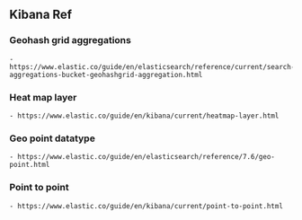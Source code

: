 ## Kibana Ref

### Geohash grid aggregations
	- https://www.elastic.co/guide/en/elasticsearch/reference/current/search-aggregations-bucket-geohashgrid-aggregation.html
	
### Heat map layer
	- https://www.elastic.co/guide/en/kibana/current/heatmap-layer.html

### Geo point datatype
	- https://www.elastic.co/guide/en/elasticsearch/reference/7.6/geo-point.html

### Point to point
	- https://www.elastic.co/guide/en/kibana/current/point-to-point.html
